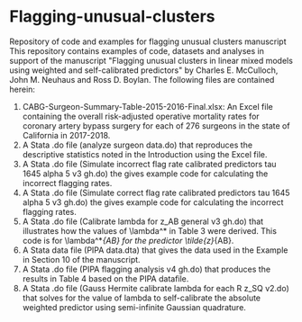 # Flagging-unusual-clusters
Repository of code and examples for flagging unusual clusters manuscript
This repository contains examples of code, datasets and analyses in support of the manuscript "Flagging unusual clusters in linear mixed
models using weighted and self-calibrated predictors" by Charles E. McCulloch, John M. Neuhaus and Ross D. Boylan. 
The following files are contained herein:
1. CABG-Surgeon-Summary-Table-2015-2016-Final.xlsx:  An Excel file containing the overall risk-adjusted operative mortality rates for 
coronary artery bypass surgery for each of 276 surgeons in the state of California in 2017-2018.
2. A Stata .do file (analyze surgeon data.do) that reproduces the descriptive statistics noted in the Introduction using the Excel file.
3. A Stata .do file (Simulate incorrect flag rate calibrated predictors tau 1645 alpha 5 v3 gh.do) the gives example code for calculating the incorrect flagging rates.
4. A Stata .do file (Simulate correct flag rate calibrated predictors tau 1645 alpha 5 v3 gh.do) the gives example code for calculating the incorrect flagging rates.
5. A Stata .do file (Calibrate lambda for z_AB general v3 gh.do) that illustrates how the values of \lambda^* in Table 3 were derived.  This code is for \lambda^*_{AB} for the predictor \tilde{z}_{AB}.
6. A Stata data file (PIPA data.dta) that gives the data used in the Example in Section 10 of the manuscript.
7. A Stata .do file (PIPA flagging analysis v4 gh.do) that produces the results in Table 4 based on the PIPA datafile.
8. A Stata .do file (Gauss Hermite calibrate lambda for each R z_SQ v2.do) that solves for the value of lambda to self-calibrate the absolute weighted predictor using semi-infinite Gaussian quadrature. 
